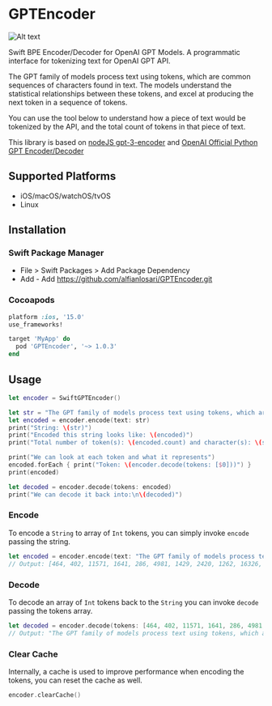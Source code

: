 # GPTEncoder

![Alt text](https://imagizer.imageshack.com/v2/640x480q70/922/a8ueTO.png "image")

Swift BPE Encoder/Decoder for OpenAI GPT Models. A programmatic interface for tokenizing text for OpenAI GPT API.

The GPT family of models process text using tokens, which are common sequences of characters found in text. The models understand the statistical relationships between these tokens, and excel at producing the next token in a sequence of tokens.

You can use the tool below to understand how a piece of text would be tokenized by the API, and the total count of tokens in that piece of text.

This library is based on [nodeJS gpt-3-encoder](https://github.com/latitudegames/GPT-3-Encoder) and [OpenAI Official Python GPT Encoder/Decoder](https://github.com/openai/gpt-2) 

## Supported Platforms

- iOS/macOS/watchOS/tvOS
- Linux

## Installation

### Swift Package Manager
- File > Swift Packages > Add Package Dependency
- Add - Add https://github.com/alfianlosari/GPTEncoder.git

### Cocoapods
```ruby
platform :ios, '15.0'
use_frameworks!

target 'MyApp' do
  pod 'GPTEncoder', '~> 1.0.3'
end
```

## Usage

```swift
let encoder = SwiftGPTEncoder()

let str = "The GPT family of models process text using tokens, which are common sequences of characters found in text."
let encoded = encoder.encode(text: str)
print("String: \(str)")
print("Encoded this string looks like: \(encoded)")
print("Total number of token(s): \(encoded.count) and character(s): \(str.count)")

print("We can look at each token and what it represents")
encoded.forEach { print("Token: \(encoder.decode(tokens: [$0]))") }
print(encoded)

let decoded = encoder.decode(tokens: encoded)
print("We can decode it back into:\n\(decoded)")
```

### Encode

To encode a `String` to array of `Int` tokens, you can simply invoke `encode` passing the string.

```swift
let encoded = encoder.encode(text: "The GPT family of models process text using tokens, which are common sequences of characters found in text.")
// Output: [464, 402, 11571, 1641, 286, 4981, 1429, 2420, 1262, 16326, 11, 543, 389, 2219, 16311, 286, 3435, 1043, 287, 2420, 13]
```

### Decode

To decode an array of `Int` tokens back to the `String` you can invoke `decode` passing the tokens array.

```swift
let decoded = encoder.decode(tokens: [464, 402, 11571, 1641, 286, 4981, 1429, 2420, 1262, 16326, 11, 543, 389, 2219, 16311, 286, 3435, 1043, 287, 2420, 13])
// Output: "The GPT family of models process text using tokens, which are common sequences of characters found in text."
```

### Clear Cache

Internally, a cache is used to improve performance when encoding the tokens, you can reset the cache as well.

```swift
encoder.clearCache()
``` 


